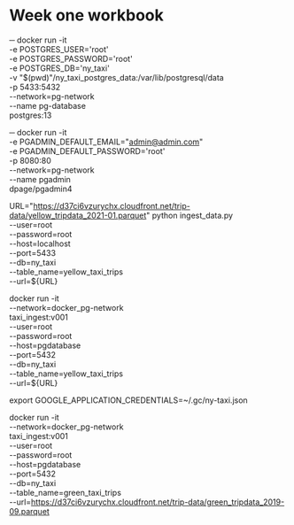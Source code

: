 # Week one workbook


─ docker run -it \
  -e POSTGRES_USER='root' \
  -e POSTGRES_PASSWORD='root' \
  -e POSTGRES_DB='ny_taxi' \
  -v "$(pwd)"/ny_taxi_postgres_data:/var/lib/postgresql/data \
  -p 5433:5432 \
  --network=pg-network \
  --name pg-database \
  postgres:13


─ docker run -it \
  -e PGADMIN_DEFAULT_EMAIL="admin@admin.com" \
  -e PGADMIN_DEFAULT_PASSWORD='root' \
  -p 8080:80 \
  --network=pg-network \
  --name pgadmin \
  dpage/pgadmin4


URL="https://d37ci6vzurychx.cloudfront.net/trip-data/yellow_tripdata_2021-01.parquet"
python ingest_data.py \
  --user=root \
  --password=root \
  --host=localhost \
  --port=5433 \
  --db=ny_taxi \
  --table_name=yellow_taxi_trips \
  --url=${URL}

docker run -it \
  --network=docker_pg-network \
  taxi_ingest:v001 \
  --user=root \
  --password=root \
  --host=pgdatabase \
  --port=5432 \
  --db=ny_taxi \
  --table_name=yellow_taxi_trips \
  --url=${URL}

export GOOGLE_APPLICATION_CREDENTIALS=~/.gc/ny-taxi.json

docker run -it \
  --network=docker_pg-network \
  taxi_ingest:v001 \
  --user=root \
  --password=root \
  --host=pgdatabase \
  --port=5432 \
  --db=ny_taxi \
  --table_name=green_taxi_trips \
  --url=https://d37ci6vzurychx.cloudfront.net/trip-data/green_tripdata_2019-09.parquet